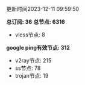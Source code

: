 更新时间2023-12-11 09:59:50

**总订阅: 36**
**总节点: 6316**
- vless节点: 8

**google ping有效节点: 312**
- v2ray节点: 215
- ss节点: 78
- trojan节点: 19
